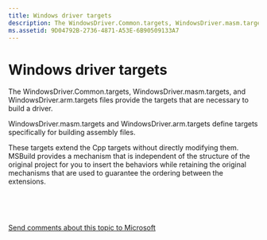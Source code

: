 ```yaml
---
title: Windows driver targets
description: The WindowsDriver.Common.targets, WindowsDriver.masm.targets, and WindowsDriver.arm.targets files provide the targets that are necessary to build a driver.
ms.assetid: 9D04792B-2736-4871-A53E-6B90509133A7
---
```


# Windows driver targets


The WindowsDriver.Common.targets, WindowsDriver.masm.targets, and WindowsDriver.arm.targets files provide the targets that are necessary to build a driver.

WindowsDriver.masm.targets and WindowsDriver.arm.targets define targets specifically for building assembly files.

These targets extend the Cpp targets without directly modifying them. MSBuild provides a mechanism that is independent of the structure of the original project for you to insert the behaviors while retaining the original mechanisms that are used to guarantee the ordering between the extensions.

 

 

[Send comments about this topic to Microsoft](mailto:wsddocfb@microsoft.com?subject=Documentation%20feedback%20[devtest\devtest]:%20Windows%20driver%20targets%20%20RELEASE:%20%2811/17/2016%29&body=%0A%0APRIVACY%20STATEMENT%0A%0AWe%20use%20your%20feedback%20to%20improve%20the%20documentation.%20We%20don't%20use%20your%20email%20address%20for%20any%20other%20purpose,%20and%20we'll%20remove%20your%20email%20address%20from%20our%20system%20after%20the%20issue%20that%20you're%20reporting%20is%20fixed.%20While%20we're%20working%20to%20fix%20this%20issue,%20we%20might%20send%20you%20an%20email%20message%20to%20ask%20for%20more%20info.%20Later,%20we%20might%20also%20send%20you%20an%20email%20message%20to%20let%20you%20know%20that%20we've%20addressed%20your%20feedback.%0A%0AFor%20more%20info%20about%20Microsoft's%20privacy%20policy,%20see%20http://privacy.microsoft.com/default.aspx. "Send comments about this topic to Microsoft")




